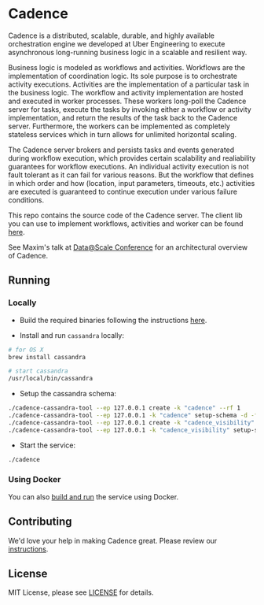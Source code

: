 # Cadence

Cadence is a distributed, scalable, durable, and highly available orchestration engine we developed at Uber Engineering to execute asynchronous long-running business logic in a scalable and resilient way.

Business logic is modeled as workflows and activities. Workflows are the implementation of coordination logic. Its sole purpose is to orchestrate activity executions. Activities are the implementation of a particular task in the business logic. The workflow and activity implementation are hosted and executed in worker processes. These workers long-poll the Cadence server for tasks, execute the tasks by invoking either a workflow or activity implementation, and return the results of the task back to the Cadence server. Furthermore, the workers can be implemented as completely stateless services which in turn allows for unlimited horizontal scaling.

The Cadence server brokers and persists tasks and events generated during workflow execution, which provides certain scalability and realiability guarantees for workflow executions. An individual activity execution is not fault tolerant as it can fail for various reasons. But the workflow that defines in which order and how (location, input parameters, timeouts, etc.) activities are executed is guaranteed to continue execution under various failure conditions.

This repo contains the source code of the Cadence server. The client lib you can use to implement workflows, activities and worker can be found [here](https://github.com/uber-go/cadence-client).

See Maxim's talk at [Data@Scale Conference](https://atscaleconference.com/videos/cadence-microservice-architecture-beyond-requestreply) for an architectural overview of Cadence.

## Running

### Locally

* Build the required binaries following the instructions [here](CONTRIBUTING.md).

* Install and run `cassandra` locally:
```bash
# for OS X
brew install cassandra

# start cassandra
/usr/local/bin/cassandra
```

* Setup the cassandra schema:
```bash
./cadence-cassandra-tool --ep 127.0.0.1 create -k "cadence" --rf 1
./cadence-cassandra-tool --ep 127.0.0.1 -k "cadence" setup-schema -d -f ./schema/cadence/schema.cql
./cadence-cassandra-tool --ep 127.0.0.1 create -k "cadence_visibility" --rf 1
./cadence-cassandra-tool --ep 127.0.0.1 -k "cadence_visibility" setup-schema -d -f ./schema/visibility/schema.cql
```

* Start the service:
```bash
./cadence
```

### Using Docker

You can also [build and run](docker/README.md) the service using Docker.

## Contributing
We'd love your help in making Cadence great. Please review our [instructions](CONTRIBUTING.md).

## License

MIT License, please see [LICENSE](https://github.com/uber/cadence/blob/master/LICENSE) for details.
